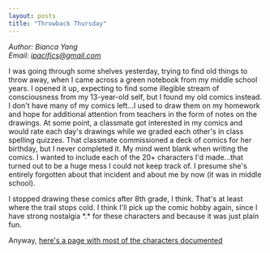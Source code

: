 ```yaml
---
layout: posts
title: "Throwback Thursday"
---
```

*Author: Bianca Yang*<br>
*Email: <a href="mailto:ipacifics@gmail.com?subject=Hello from the XDRT Blog">ipacifics@gmail.com</a>*<br>

I was going through some shelves yesterday, trying to find old things to
throw away, when I came across a green notebook from my middle school years.
I opened it up, expecting to find some illegible stream of consciousness from
my 13-year-old self, but I found my old comics instead. I don't have many
of my comics left...I used to draw them on my homework and hope for additional
attention from teachers in the form of notes on the drawings. At some point,
a classmate got interested in my comics and would rate each day's drawings
while we graded each other's in class spelling quizzes. That classmate
commissioned a deck of comics for her birthday, but I never completed it.
My mind went blank when writing the comics. I wanted to include each of the
20+ characters I'd made...that turned out to be a huge mess I could not
keep track of. I presume she's entirely forgotten about that incident and
about me by now (it was in middle school).

I stopped drawing these comics after 8th grade, I think. That's at least
where the trail stops cold. I think I'll pick up the comic hobby again, since
I have strong nostalgia \*.\* for these characters and because it was
just plain fun.

Anyway,
[here's a page with most of the characters documented](../../../images/comics.jpeg)
